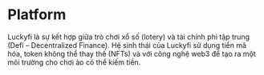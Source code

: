 # Platform

Luckyfi là sự kết hợp giữa trò chơi xổ số (lotery) và tài chính phi tập trung (Defi – Decentralized Finance). Hệ sinh thái của Luckyfi sử dụng tiền mã hóa, token không thể thay thế (NFTs) và với công nghệ web3 để tạo ra một môi trường cho chơi ảo có thể kiếm tiền.

